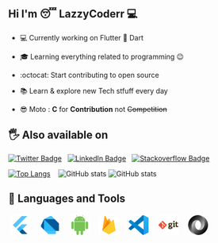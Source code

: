 ## Hi I'm 😴 LazzyCoderr 💻

- 💻 Currently working on Flutter 💙 Dart 

- 🎓 Learning everything related to programming 😉

- :octocat: Start contributing to open source

- 📚 Learn & explore new Tech stfuff every day 

- 😎 Moto : <strong>C</strong> for <strong>Contribution</strong> not <strike>Competition</strike>

## 🖐️ Also available on

[![Twitter Badge](https://img.shields.io/badge/Twitter-1DA1F2?style=for-the-badge&logo=twitter&logoColor=white)](https://twitter.com/0011Fenil)
&nbsp;
[![LinkedIn Badge](https://img.shields.io/badge/LinkedIn-0077B5?style=for-the-badge&logo=linkedin&logoColor=white)](https://www.linkedin.com/in/fenil-kantariya-50b3601b3)
&nbsp;
[![Stackoverflow Badge](https://img.shields.io/badge/Stack_Overflow-FE7A16?style=for-the-badge&logo=stack-overflow&logoColor=white)](https://stackoverflow.com/users/14155887/lazzycoderr)

[![Top Langs](https://github-readme-stats.vercel.app/api/top-langs/?username=LazzyCoderr&show_icons=true&theme=github_dark)](https://github.com/LazzyCoderr/github-readme-stats)
&nbsp;&nbsp;
![GitHub stats](https://github-readme-stats.vercel.app/api?username=LazzyCoderr&show_icons=true&theme=github_dark)
![GitHub stats](https://github-profile-summary-cards.vercel.app/api/cards/profile-details?username=LazzyCoderr&theme=github_dark)

## 🧰 Languages and Tools
<div>
<img src="https://raw.githubusercontent.com/github/explore/80688e429a7d4ef2fca1e82350fe8e3517d3494d/topics/flutter/flutter.png" alt="Flutter" height="40" style="vertical-align:top; margin:4px">
&nbsp;
<img src="https://raw.githubusercontent.com/github/explore/80688e429a7d4ef2fca1e82350fe8e3517d3494d/topics/dart/dart.png" alt="Drt" height="40" style="vertical-align:top; margin:4px">
&nbsp;
<img src="https://raw.githubusercontent.com/github/explore/80688e429a7d4ef2fca1e82350fe8e3517d3494d/topics/android/android.png" alt="VS Code" height="40" style="vertical-align:top; margin:4px">
&nbsp;
<img src="https://raw.githubusercontent.com/github/explore/80688e429a7d4ef2fca1e82350fe8e3517d3494d/topics/firebase/firebase.png" alt="Firebase" height="40" style="vertical-align:top; margin:4px">
&nbsp;
<img src="https://raw.githubusercontent.com/github/explore/80688e429a7d4ef2fca1e82350fe8e3517d3494d/topics/visual-studio-code/visual-studio-code.png" alt="VS Code" height="40" style="vertical-align:top; margin:4px">
&nbsp;
<img src="https://raw.githubusercontent.com/github/explore/80688e429a7d4ef2fca1e82350fe8e3517d3494d/topics/git/git.png" alt="Git" height="40" style="vertical-align:top; margin:4px">
&nbsp;
<img src="https://raw.githubusercontent.com/github/explore/80688e429a7d4ef2fca1e82350fe8e3517d3494d/topics/json/json.png" alt="JSON" height="40" style="vertical-align:top; margin:4px;">
</div>

